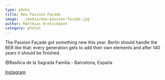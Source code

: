 ```yaml
---
type: photo
title: New Passion Façade
image: ../media/new-passion-facade.jpg
author: Matthias Kretschmann
category: photos
---
```


The Passion Façade got something new this year. Berlin should handle the BER like that: every generation gets to add their own elements and after 140 years it should be finished.

@Basílica de la Sagrada Família - Barcelona, España

[Instagram](https://www.instagram.com/p/BQfaydxluSi/)
